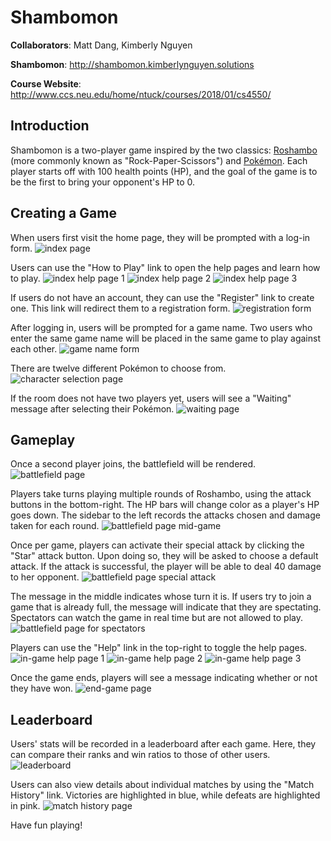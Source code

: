 # Shambomon
**Collaborators**: Matt Dang, Kimberly Nguyen 

**Shambomon**: http://shambomon.kimberlynguyen.solutions 

**Course Website**: http://www.ccs.neu.edu/home/ntuck/courses/2018/01/cs4550/ 

## Introduction 
Shambomon is a two-player game inspired by the two classics: [Roshambo](https://en.wikipedia.org/wiki/Rock–paper–scissors) (more 
commonly known as "Rock-Paper-Scissors") and [Pokémon](https://en.wikipedia.org/wiki/Pokémon). Each player starts off 
with 100 health points (HP), and the goal of the game is to be the first to 
bring your opponent's HP to 0. 

## Creating a Game 
When users first visit the home page, they will be prompted with a log-in form. 
![index page](screenshots/index.png) 

Users can use the "How to Play" link to open the help pages and learn how to 
play. 
![index help page 1](screenshots/index-help-pg-1.png) 
![index help page 2](screenshots/index-help-pg-2.png) 
![index help page 3](screenshots/index-help-pg-3.png) 

If users do not have an account, they can use the "Register" link to create one. 
This link will redirect them to a registration form. 
![registration form](screenshots/registration.png) 

After logging in, users will be prompted for a game name. Two users who enter 
the same game name will be placed in the same game to play against each other. 
![game name form](screenshots/game-name.png) 

There are twelve different Pokémon to choose from. 
![character selection page](screenshots/character-selection.png) 

If the room does not have two players yet, users will see a "Waiting" message 
after selecting their Pokémon. 
![waiting page](screenshots/waiting.png) 

## Gameplay 
Once a second player joins, the battlefield will be rendered. 
![battlefield page](screenshots/battlefield.png) 

Players take turns playing multiple rounds of Roshambo, using the attack buttons 
in the bottom-right. The HP bars will change color as a player's HP goes down. 
The sidebar to the left records the attacks chosen and damage taken for each 
round. 
![battlefield page mid-game](screenshots/battlefield-mid-game.png) 

Once per game, players can activate their special attack by clicking the "Star" 
attack button. Upon doing so, they will be asked to choose a default attack. If 
the attack is successful, the player will be able to deal 40 damage to her 
opponent. 
![battlefield page special attack](screenshots/battlefield-special.png) 

The message in the middle indicates whose turn it is. If users try to join a 
game that is already full, the message will indicate that they are spectating. 
Spectators can watch the game in real time but are not allowed to play. 
![battlefield page for spectators](screenshots/battlefield-spectator.png) 

Players can use the "Help" link in the top-right to toggle the help pages. 
![in-game help page 1](screenshots/battlefield-help-pg-1.png) 
![in-game help page 2](screenshots/battlefield-help-pg-2.png) 
![in-game help page 3](screenshots/battlefield-help-pg-3.png) 

Once the game ends, players will see a message indicating whether or not they 
have won. 
![end-game page](screenshots/winner.png) 

## Leaderboard 
Users' stats will be recorded in a leaderboard after each game. Here, they can 
compare their ranks and win ratios to those of other users. 
![leaderboard](screenshots/leaderboard.png) 

Users can also view details about individual matches by using the "Match 
History" link. Victories are highlighted in blue, while defeats are highlighted 
in pink. 
![match history page](screenshots/match-history.png) 

Have fun playing!
